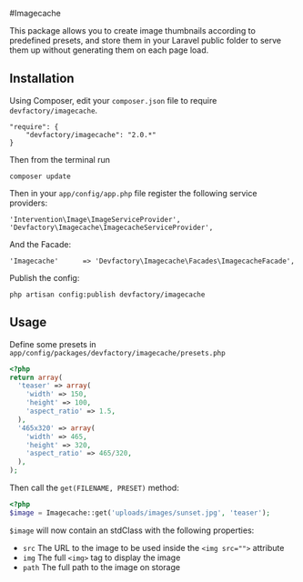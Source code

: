 #Imagecache

This package allows you to create image thumbnails according to predefined presets, and store them in your Laravel public folder to serve them up without generating them on each page load.

## Installation

Using Composer, edit your `composer.json` file to require `devfactory/imagecache`.

	"require": {
		"devfactory/imagecache": "2.0.*"
	}

Then from the terminal run

    composer update

Then in your `app/config/app.php` file register the following service providers:

    'Intervention\Image\ImageServiceProvider',
    'Devfactory\Imagecache\ImagecacheServiceProvider',

And the Facade:

    'Imagecache'      => 'Devfactory\Imagecache\Facades\ImagecacheFacade',

Publish the config:

    php artisan config:publish devfactory/imagecache

## Usage

Define some presets in `app/config/packages/devfactory/imagecache/presets.php`

```php
<?php
return array(
  'teaser' => array(
    'width' => 150,
    'height' => 100,
    'aspect_ratio' => 1.5,
  ),
  '465x320' => array(
    'width' => 465,
    'height' => 320,
    'aspect_ratio' => 465/320,
  ),
);
```

Then call the `get(FILENAME, PRESET)` method:

```php
<?php
$image = Imagecache::get('uploads/images/sunset.jpg', 'teaser');
```

`$image` will now contain an stdClass with the following properties:

 - `src`
The URL to the image to be used inside the `<img src="">` attribute
 - `img`
The full `<img>` tag to display the image
 - `path`
The full path to the image on storage
